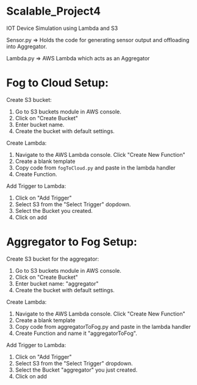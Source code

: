 # Scalable_Project4
IOT Device Simulation using Lambda and S3

Sensor.py => Holds the code for generating sensor output and offloading into Aggregator.

Lambda.py => AWS Lambda which acts as an Aggregator

# Fog to Cloud Setup:
Create S3 bucket:
1. Go to S3 buckets module in AWS console.
2. Click on "Create Bucket"
3. Enter bucket name.
4. Create the bucket with default settings.

Create Lambda:
1. Navigate to the AWS Lambda console. Click "Create New Function"
2. Create a blank template
3. Copy code from `fogToCloud.py` and paste in the lambda handler
4. Create Function.

Add Trigger to Lambda:
1. Click on "Add Trigger"
2. Select S3 from the "Select Trigger" dopdown.
3. Select the Bucket you created.
4. Click on add 

# Aggregator to Fog Setup:
Create S3 bucket for the aggregator:
1. Go to S3 buckets module in AWS console.
2. Click on "Create Bucket"
3. Enter bucket name: "aggregator"
4. Create the bucket with default settings.

Create Lambda:
1.	Navigate to the AWS Lambda console. Click "Create New Function"
2.	Create a blank template
3.	Copy code from aggregatorToFog.py and paste in the lambda handler
4.	Create Function and name it "aggregatorToFog".

Add Trigger to Lambda:
1.	Click on "Add Trigger"
2.	Select S3 from the "Select Trigger" dropdown.
3.	Select the Bucket "aggregator" you just created.
4.	Click on add
